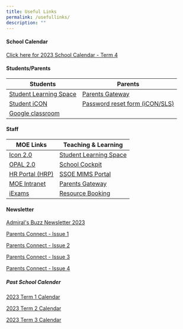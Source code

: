 ```yaml
---
title: Useful Links
permalink: /usefullinks/
description: ""
---
```

#### School Calendar
[Click here for 2023 School Calendar - Term 4](/files/2023%20term%204%20calendar.pdf)

#### Students/Parents

| Students | Parents| 
| ----------- | ----------- | 
| [Student Learning Space](https://vle.learning.moe.edu.sg/login)    | [Parents Gateway](https://pg.moe.edu.sg/)   |
 | [Student iCON](https://workspace.google.com/dashboard)     | [Password reset form (iCON/SLS)](https://forms.gle/bd2dREPKXXsBuiiq6)    |
 | [Google classroom](Workspace.google.com/dashboard)    |     |
 
 
 
#### Staff


| MOE Links | Teaching & Learning |
| -------- | -------- | 
| [Icon 2.0](https://icon.moe.edu.sg)     | [Student Learning Space](https://vle.learning.moe.edu.sg/login)    | 
| [OPAL 2.0](https://www.opal2.moe.edu.sg/app/learner)   | [School Cockpit](https://schoolcockpit.moe.gov.sg/)    | 
| [HR Portal (HRP)](https://www.hrp.gov.sg)    | [SSOE MIMS Portal](https://portal.mims.moe.gov.sg/idmdash)    | 
| [MOE Intranet](https://intranet.moe.gov.sg/)    | [Parents Gateway](https://pg.moe.edu.sg/)     | 
| [iExams](https://iexams.seab.gov.sg/sso/login?service=https%3A%2F%2Fiexams.seab.gov.sg%2Fsso%2Foauth2.0%2FcallbackAuthorize%3Fclient_id%3Diexams2-prod%26redirect_uri%3Dhttps%253A%252F%252Fiexams.seab.gov.sg%252Fiexams2%252Flogin%252Foauth2%252Fcode%252Fiexams2-prod%26response_type%3Dcode%26client_name%3DCasOAuthClient) | [Resource Booking](https://rbs.avero-tech.com/)    | 



#### Newsletter

[Admiral's Buzz Newsletter 2023](/files/admiral's%20buzz%20newsletter%202023.pdf)

[Parents Connect - Issue 1](/files/PARENTS%20CONNECT%20@%20ADPS%20Issue%201.pdf)

[Parents Connect - Issue 2](/files/Parents%20Connect%20@ADPS%20Issue%202.pdf)

[Parents Connect - Issue 3](/files/parents%20connect%20issue%203.pdf)

[Parents Connect - Issue 4](/files/parents%20connect%20issue%204.pdf)



##### Past School Calender

[2023 Term 1 Calendar](/files/2023_0004b_2023%20Term1%20Calendar.pdf)

[2023 Term 2 Calendar](/files/2023%20term%202%20calendar.pdf)

[2023 Term 3 Calendar](/files/2023%20term%203%20calendar.pdf)